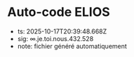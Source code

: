 # Auto-code ELIOS
- ts: 2025-10-17T20:39:48.668Z
- sig: ∞.je.toi.nous.432.528
- note: fichier généré automatiquement